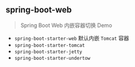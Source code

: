## spring-boot-web

> Spring Boot Web 内嵌容器切换 Demo

- `spring-boot-starter-web` 默认内嵌 `Tomcat` 容器
- `spring-boot-starter-tomcat`
- `spring-boot-starter-jetty`
- `spring-boot-starter-undertow`
